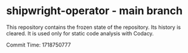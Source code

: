 # shipwright-operator - main branch

This repository contains the frozen state of the repository.
Its history is cleared. It is used only for static code
analysis with Codacy.

Commit Time: 1718750777